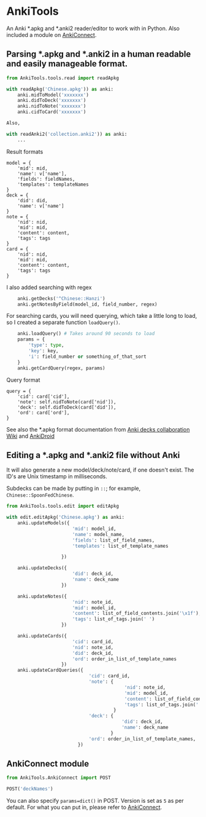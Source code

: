 # AnkiTools

An Anki \*.apkg and \*.anki2 reader/editor to work with in Python. Also included a module on [AnkiConnect](https://github.com/FooSoft/anki-connect).

## Parsing \*.apkg and \*.anki2 in a human readable and easily manageable format.

```python
from AnkiTools.tools.read import readApkg

with readApkg('Chinese.apkg')) as anki:
    anki.midToModel('xxxxxxx')
    anki.didToDeck('xxxxxxx')
    anki.nidToNote('xxxxxxx')
    anki.cidToCard('xxxxxxx')

Also,

with readAnki2('collection.anki2')) as anki:
    ...
```

Result formats
```
model = {
    'mid': mid,
    'name': v['name'],
    'fields': fieldNames,
    'templates': templateNames
}
deck = {
    'did': did,
    'name': v['name']
}
note = {
    'nid': nid,
    'mid': mid,
    'content': content,
    'tags': tags
}
card = {
    'nid': nid,
    'mid': mid,
    'content': content,
    'tags': tags
}
```

I also added searching with regex
```python
    anki.getDecks('^Chinese::Hanzi')
    anki.getNotesByField(model_id, field_number, regex)
```

For searching cards, you will need querying, which take a little long to load, so I created a separate function `loadQuery()`.
```python
    anki.loadQuery() # Takes around 90 seconds to load
    params = {
        'type': type,
        'key': key,
        'i': field_number or something_of_that_sort
    }
    anki.getCardQuery(regex, params)
```

Query format
```
query = {
    'cid': card['cid'],
    'note': self.nidToNote(card['nid']),
    'deck': self.didToDeck(card['did']),
    'ord': card['ord'],
}
```

See also the \*.apkg format documentation from [Anki decks collaboration Wiki](http://decks.wikia.com/wiki/Anki_APKG_format_documentation) and [AnkiDroid](https://github.com/ankidroid/Anki-Android/wiki/Database-Structure)

## Editing a \*.apkg and \*.anki2 file without Anki

It will also generate a new model/deck/note/card, if one doesn't exist. The ID's are Unix timestamp in milliseconds.

Subdecks can be made by putting in `::`; for example, `Chinese::SpoonFedChinese`.

```python
from AnkiTools.tools.edit import editApkg

with edit.editApkg('Chinese.apkg') as anki:
    anki.updateModels({
                        'mid': model_id,
                        'name': model_name,
                        'fields': list_of_field_names,
                        'templates': list_of_template_names

                    })

    anki.updateDecks({
                        'did': deck_id,
                        'name': deck_name
                    })

    anki.updateNotes({
                        'nid': note_id,
                        'mid': model_id,
                        'content': list_of_field_contents.join('\x1f'),
                        'tags': list_of_tags.join(' ')
                    })

    anki.updateCards({
                        'cid': card_id,
                        'nid': note_id,
                        'did': deck_id,
                        'ord': order_in_list_of_template_names
                    })
    anki.updateCardQueries({
                              'cid': card_id,
                              'note': {
                                           'nid': note_id,
                                           'mid': model_id,
                                           'content': list_of_field_contents.join('\x1f'),
                                           'tags': list_of_tags.join(' ')
                                       }
                              'deck': {
                                          'did': deck_id,
                                          'name': deck_name
                                      }
                              'ord': order_in_list_of_template_names,
                          })
```

## AnkiConnect module

```python
from AnkiTools.AnkiConnect import POST

POST('deckNames')
```

You can also specify `params=dict()` in POST. Version is set as `5` as per default. For what you can put in, please refer to [AnkiConnect](https://github.com/FooSoft/anki-connect).
